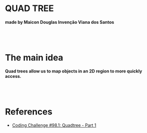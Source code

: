 <div>
    <h1> QUAD TREE </h1>
    <h4> made by Maicon Douglas Invenção Viana dos Santos </h4>
</div>

<br><br>

<div>
    <h1> The main idea </h1>
    <h4> Quad trees allow us to map objects in an 2D region to more quickly access. </h4>
</div>

<br><br>

<div>
    <h1> References </h1>
    <ul>
        <li>
            <a href=https://www.youtube.com/watch?v=OJxEcs0w_kE> Coding Challenge #98.1: Quadtree - Part 1 </a>
        </li>
    </ul>
</div>